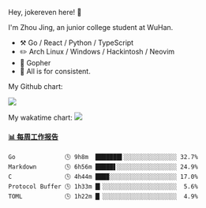 Hey, jokereven here! 👋

I'm Zhou Jing, an junior college student at WuHan.

-   :hammer_and_pick: Go / React / Python / TypeScript
-   :pencil2: Arch Linux / Windows / Hackintosh / Neovim
-   :seedling: Gopher
-   :thought_balloon: All is for consistent.

My Github chart:

![](https://ghchart.rshah.org/JonnieWayy)

My wakatime chart:
![](https://wakatime.com/share/@jokereven/1679dc82-4bf9-4b63-9203-390d608503de.png)

<!-- waka-box start -->
#### <a href="https://gist.github.com/9f8118785e2d128d746db5f61b0e0a2a" target="_blank">📊 每周工作报告</a>
```text
Go              🕓 9h8m  ███████▌░░░░░░░░░░░░░░░ 32.7%
Markdown        🕓 6h56m █████▋░░░░░░░░░░░░░░░░░ 24.9%
C               🕓 4h44m ███▉░░░░░░░░░░░░░░░░░░░ 17.0%
Protocol Buffer 🕓 1h33m █▎░░░░░░░░░░░░░░░░░░░░░  5.6%
TOML            🕓 1h22m █▏░░░░░░░░░░░░░░░░░░░░░  4.9%
```
<!-- Powered by https://github.com/journey-ad/waka-box-go . -->
<!-- waka-box end -->
